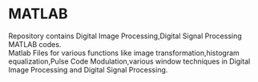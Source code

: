 # MATLAB
Repository contains Digital Image Processing,Digital Signal Processing MATLAB codes.  
Matlab Files for various functions like image transformation,histogram equalization,Pulse Code Modulation,various window techniques in Digital Image Processing and 
Digital Signal Processing.
